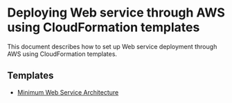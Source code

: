 # Deploying Web service through AWS using CloudFormation templates

This document describes how to set up Web service deployment through AWS using CloudFormation templates.

## Templates
 - [Minimum Web Service Architecture](./minimum-web-service/README.md)